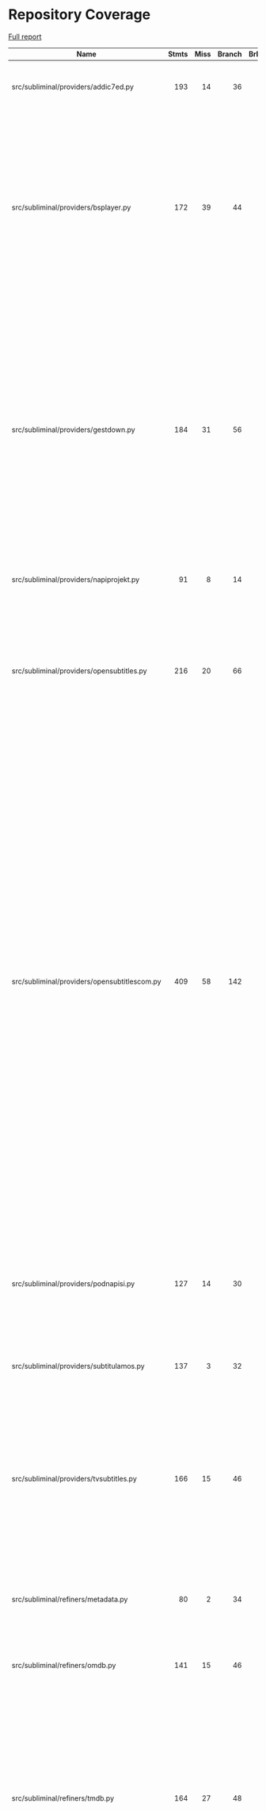 # Repository Coverage

[Full report](https://htmlpreview.github.io/?https://github.com/Diaoul/subliminal/blob/python-coverage-comment-action-data/htmlcov/index.html)

| Name                                         |    Stmts |     Miss |   Branch |   BrPart |   Cover |   Missing |
|--------------------------------------------- | -------: | -------: | -------: | -------: | ------: | --------: |
| src/subliminal/providers/addic7ed.py         |      193 |       14 |       36 |        2 |     90% |167-177, 260-266, 506->512 |
| src/subliminal/providers/bsplayer.py         |      172 |       39 |       44 |       10 |     71% |57, 71, 74, 86-88, 95, 99-101, 157-161, 166-170, 175-179, 266-272, 282-283, 289, 293-294, 305, 320, 324->350 |
| src/subliminal/providers/gestdown.py         |      184 |       31 |       56 |       16 |     79% |113-119, 140->147, 174, 188, 227->233, 229->227, 246, 252-254, 260-261, 283, 299-300, 329-330, 379, 386-387, 399, 402, 409-411, 416-417, 421 |
| src/subliminal/providers/napiprojekt.py      |       91 |        8 |       14 |        3 |     90% |71, 122, 132-137, 155 |
| src/subliminal/providers/opensubtitles.py    |      216 |       20 |       66 |       12 |     86% |103-107, 115, 123, 148-149, 159-162, 327, 414, 416, 418, 420, 422, 424, 426 |
| src/subliminal/providers/opensubtitlescom.py |      409 |       58 |      142 |       39 |     81% |139, 307-311, 343, 362-363, 422, 430, 436-437, 445-446, 451, 453-454, 474-475, 488, 495-496, 508, 515, 522, 530, 547, 555-559, 572, 586, 605, 632, 635-637, 640, 648, 660, 664, 667->679, 722->725, 725->728, 738->741, 756, 763, 770-774, 782-783, 855, 857, 859, 861, 863, 865 |
| src/subliminal/providers/podnapisi.py        |      127 |       14 |       30 |        9 |     85% |64, 111, 136, 167-168, 171-172, 204-205, 219, 230, 235, 249-250 |
| src/subliminal/providers/subtitulamos.py     |      137 |        3 |       32 |        3 |     96% |158-159, 263, 267->279 |
| src/subliminal/providers/tvsubtitles.py      |      166 |       15 |       46 |       14 |     86% |74, 90->92, 92->95, 148, 163, 176-177, 201, 237, 279, 285->291, 298-299, 304, 312->327, 319-320, 329-330 |
| src/subliminal/refiners/metadata.py          |       80 |        2 |       34 |        4 |     95% |91-96, 121->128, 133->140, 146->153 |
| src/subliminal/refiners/omdb.py              |      141 |       15 |       46 |        5 |     87% |31, 73-82, 95-96, 123-124, 126, 204, 319 |
| src/subliminal/refiners/tmdb.py              |      164 |       27 |       48 |       12 |     80% |25-27, 126, 132, 137, 181, 193-197, 209-213, 227->exit, 235-236, 242-243, 263, 280-281, 286-287, 295, 341->344 |
| src/subliminal/refiners/tvdb.py              |      227 |       25 |       62 |       14 |     86% |39, 182, 184, 256, 273-279, 295, 311, 325, 329, 364-365, 369-370, 374, 380-381, 454-455, 478-479 |
|                                    **TOTAL** | **4247** |  **271** | **1182** |  **143** | **91%** |           |

28 files skipped due to complete coverage.


## Setup coverage badge

Below are examples of the badges you can use in your main branch `README` file.

### Direct image

[![Coverage badge](https://raw.githubusercontent.com/Diaoul/subliminal/python-coverage-comment-action-data/badge.svg)](https://htmlpreview.github.io/?https://github.com/Diaoul/subliminal/blob/python-coverage-comment-action-data/htmlcov/index.html)

This is the one to use if your repository is private or if you don't want to customize anything.

### [Shields.io](https://shields.io) Json Endpoint

[![Coverage badge](https://img.shields.io/endpoint?url=https://raw.githubusercontent.com/Diaoul/subliminal/python-coverage-comment-action-data/endpoint.json)](https://htmlpreview.github.io/?https://github.com/Diaoul/subliminal/blob/python-coverage-comment-action-data/htmlcov/index.html)

Using this one will allow you to [customize](https://shields.io/endpoint) the look of your badge.
It won't work with private repositories. It won't be refreshed more than once per five minutes.

### [Shields.io](https://shields.io) Dynamic Badge

[![Coverage badge](https://img.shields.io/badge/dynamic/json?color=brightgreen&label=coverage&query=%24.message&url=https%3A%2F%2Fraw.githubusercontent.com%2FDiaoul%2Fsubliminal%2Fpython-coverage-comment-action-data%2Fendpoint.json)](https://htmlpreview.github.io/?https://github.com/Diaoul/subliminal/blob/python-coverage-comment-action-data/htmlcov/index.html)

This one will always be the same color. It won't work for private repos. I'm not even sure why we included it.

## What is that?

This branch is part of the
[python-coverage-comment-action](https://github.com/marketplace/actions/python-coverage-comment)
GitHub Action. All the files in this branch are automatically generated and may be
overwritten at any moment.